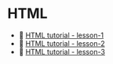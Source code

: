 # HTML

- :page_with_curl: [HTML tutorial - lesson-1](./lessons/l-1/readme.md)
- :page_with_curl: [HTML tutorial - lesson-2](./lessons/l-2/readme.md)
- :page_with_curl: [HTML tutorial - lesson-3](./lessons/l-3/readme.md)
